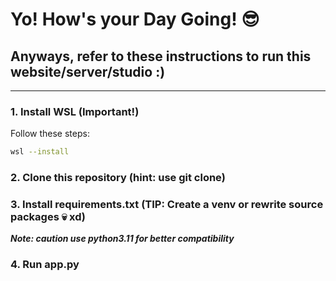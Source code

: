 # Yo! How's your Day Going! 😎

## Anyways, refer to these instructions to run this website/server/studio :)

---

### 1. Install WSL (Important!)

Follow these steps:

```bash
wsl --install
```
### 2. Clone this repository (hint: use git clone)
### 3. Install requirements.txt (TIP: Create a venv or rewrite source packages 💀 xd)
***Note: caution use python3.11 for better compatibility*** 
### 4. Run app.py
